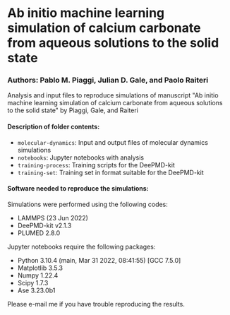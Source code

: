 # Ab initio machine learning simulation of calcium carbonate from aqueous solutions to the solid state

### Authors: Pablo M. Piaggi, Julian D. Gale, and Paolo Raiteri

Analysis and input files to reproduce simulations of manuscript "Ab initio machine learning simulation of calcium carbonate from aqueous solutions to the solid state" by Piaggi, Gale, and Raiteri

#### Description of folder contents:
* ```molecular-dynamics```: Input and output files of molecular dynamics simulations
* ```notebooks```: Jupyter notebooks with analysis
* ```training-process```: Training scripts for the DeePMD-kit
* ```training-set```: Training set in format suitable for the DeePMD-kit

#### Software needed to reproduce the simulations: 

Simulations were performed using the following codes:
* LAMMPS (23 Jun 2022)
* DeePMD-kit v2.1.3
* PLUMED 2.8.0

Jupyter notebooks require the following packages:
* Python 3.10.4 (main, Mar 31 2022, 08:41:55) [GCC 7.5.0]
* Matplotlib 3.5.3
* Numpy 1.22.4
* Scipy 1.7.3
* Ase 3.23.0b1

Please e-mail me if you have trouble reproducing the results.
